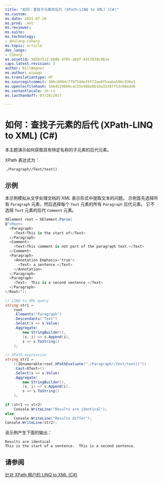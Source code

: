 ```yaml
---
title: "如何：查找子元素的后代 (XPath-LINQ to XML) (C#)"
ms.custom: 
ms.date: 2015-07-20
ms.prod: .net
ms.reviewer: 
ms.suite: 
ms.technology:
- devlang-csharp
ms.topic: article
dev_langs:
- CSharp
ms.assetid: 505b7512-bb8b-4f85-abbf-491f039c961e
caps.latest.revision: 3
author: BillWagner
ms.author: wiwagn
ms.translationtype: HT
ms.sourcegitcommit: 306c608dc7f97594ef6f72ae0f5aaba596c936e1
ms.openlocfilehash: 1b645290b6cac55e48be0b15a33307f53c08edd6
ms.contentlocale: zh-cn
ms.lasthandoff: 07/28/2017

---
```

# <a name="how-to-find-descendants-of-a-child-element-xpath-linq-to-xml-c"></a>如何：查找子元素的后代 (XPath-LINQ to XML) (C#)
本主题演示如何获取具有特定名称的子元素的后代元素。  
  
 XPath 表达式为：  
  
 `./Paragraph//Text/text()`  
  
## <a name="example"></a>示例  
 本示例模拟从文字处理文档的 XML 表示形式中提取文本的问题。 示例首先选择所有 `Paragraph` 元素，然后选择每个 `Text` 元素的所有 `Paragraph` 后代元素。 它不选择 `Text` 元素的后代 `Comment` 元素。  
  
```csharp  
XElement root = XElement.Parse(  
@"<Root>  
  <Paragraph>  
    <Text>This is the start of</Text>  
  </Paragraph>  
  <Comment>  
    <Text>This comment is not part of the paragraph text.</Text>  
  </Comment>  
  <Paragraph>  
    <Annotation Emphasis='true'>  
      <Text> a sentence.</Text>  
    </Annotation>  
  </Paragraph>  
  <Paragraph>  
    <Text>  This is a second sentence.</Text>  
  </Paragraph>  
</Root>");  
  
// LINQ to XML query  
string str1 =  
    root  
    .Elements("Paragraph")  
    .Descendants("Text")  
    .Select(s => s.Value)  
    .Aggregate(  
        new StringBuilder(),  
        (s, i) => s.Append(i),  
        s => s.ToString()  
    );  
  
// XPath expression  
string str2 =  
    ((IEnumerable)root.XPathEvaluate("./Paragraph//Text/text()"))  
    .Cast<XText>()  
    .Select(s => s.Value)  
    .Aggregate(  
        new StringBuilder(),  
        (s, i) => s.Append(i),  
        s => s.ToString()  
    );  
  
if (str1 == str2)  
    Console.WriteLine("Results are identical");  
else  
    Console.WriteLine("Results differ");  
Console.WriteLine(str2);  
```  
  
 该示例产生下面的输出：  
  
```  
Results are identical  
This is the start of a sentence.  This is a second sentence.  
```  
  
## <a name="see-also"></a>请参阅  
 [针对 XPath 用户的 LINQ to XML (C#)](../../../../csharp/programming-guide/concepts/linq/linq-to-xml-for-xpath-users.md)

